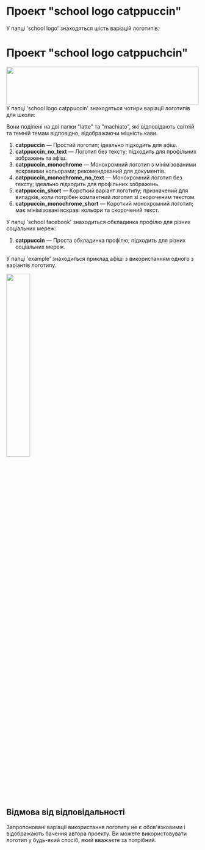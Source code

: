 # Проект "school logo catppuccin"

У папці 'school logo' знаходяться шість варіацій логотипів:
# Проект "school logo catppuchcin"
<img src="https://github.com/unluky3/school-logo-catppuchin/assets/154826504/98560fd1-1f98-4456-98e6-60fec1736d8a.png" width=100% height="100">
У папці 'school logo catppuccin' знаходяться чотири варіації логотипів для школи:

Вони поділені на дві папки "latte" та "machiato", які відповідають світлій та темній темам відповідно, відображаючи міцність кави.

1. **catppuccin** — Простий логотип; ідеально підходить для афіш.
2. **catppuccin_no_text** — Логотип без тексту; підходить для профільних зображень та афіш.
3. **catppuccin_monochrome** — Монохромний логотип з мінімізованими яскравими кольорами; рекомендований для документів.
4. **catppuccin_monochrome_no_text** — Монохромний логотип без тексту; ідеально підходить для профільних зображень.
5. **catppuccin_short** — Короткий варіант логотипу; призначений для випадків, коли потрібен компактний логотип зі скороченим текстом.
6. **catppuccin_monochrome_short** — Короткий монохромний логотип; має мінімізовані яскраві кольори та скорочений текст.

У папці 'school facebook' знаходиться обкладинка профілю для різних соціальних мереж:

1. **catppuccin** — Проста обкладинка профілю; підходить для різних соціальних мереж.

У папці 'example' знаходиться приклад афіші з використанням одного з варіантів логотипу.


<img src="https://github.com/unluky3/school-logo-catppuchin/assets/154826504/4ce738e9-f2fc-483c-af11-61dddc382b4d" width=35% height=35%>




## Відмова від відповідальності

Запропоновані варіації використання логотипу не є обов'язковими і відображають бачення автора проекту. Ви можете використовувати логотип у будь-який спосіб, який вважаєте за потрібний.
